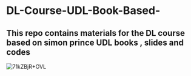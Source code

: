 # DL-Course-UDL-Book-Based-
## This repo contains materials for the DL course based on simon prince UDL books , slides and codes


![71kZBjR+OVL](https://github.com/user-attachments/assets/8f926f9c-7b54-49dd-99b5-42ba9e25fe01)

